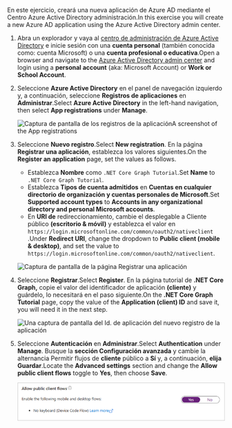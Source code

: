 <!-- markdownlint-disable MD002 MD041 -->

<span data-ttu-id="5dfab-101">En este ejercicio, creará una nueva aplicación de Azure AD mediante el Centro Azure Active Directory administración.</span><span class="sxs-lookup"><span data-stu-id="5dfab-101">In this exercise you will create a new Azure AD application using the Azure Active Directory admin center.</span></span>

1. <span data-ttu-id="5dfab-102">Abra un explorador y vaya al [centro de administración de Azure Active Directory](https://aad.portal.azure.com) e inicie sesión con una **cuenta personal** (también conocida como: cuenta Microsoft) o una **cuenta profesional o educativa**.</span><span class="sxs-lookup"><span data-stu-id="5dfab-102">Open a browser and navigate to the [Azure Active Directory admin center](https://aad.portal.azure.com) and login using a **personal account** (aka: Microsoft Account) or **Work or School Account**.</span></span>

1. <span data-ttu-id="5dfab-103">Seleccione **Azure Active Directory** en el panel de navegación izquierdo y, a continuación, seleccione **Registros de aplicaciones** en **Administrar**.</span><span class="sxs-lookup"><span data-stu-id="5dfab-103">Select **Azure Active Directory** in the left-hand navigation, then select **App registrations** under **Manage**.</span></span>

    ![<span data-ttu-id="5dfab-104">Captura de pantalla de los registros de la aplicación</span><span class="sxs-lookup"><span data-stu-id="5dfab-104">A screenshot of the App registrations</span></span> ](./images/aad-portal-app-registrations.png)

1. <span data-ttu-id="5dfab-105">Seleccione **Nuevo registro**.</span><span class="sxs-lookup"><span data-stu-id="5dfab-105">Select **New registration**.</span></span> <span data-ttu-id="5dfab-106">En la página **Registrar una aplicación**, establezca los valores siguientes.</span><span class="sxs-lookup"><span data-stu-id="5dfab-106">On the **Register an application** page, set the values as follows.</span></span>

    - <span data-ttu-id="5dfab-107">Establezca **Nombre** como `.NET Core Graph Tutorial`.</span><span class="sxs-lookup"><span data-stu-id="5dfab-107">Set **Name** to `.NET Core Graph Tutorial`.</span></span>
    - <span data-ttu-id="5dfab-108">Establezca **Tipos de cuenta admitidos** en **Cuentas en cualquier directorio de organización y cuentas personales de Microsoft**.</span><span class="sxs-lookup"><span data-stu-id="5dfab-108">Set **Supported account types** to **Accounts in any organizational directory and personal Microsoft accounts**.</span></span>
    - <span data-ttu-id="5dfab-109">En **URI de** redireccionamiento, cambie el desplegable a Cliente público **(escritorio & móvil)** y establezca el valor en `https://login.microsoftonline.com/common/oauth2/nativeclient` .</span><span class="sxs-lookup"><span data-stu-id="5dfab-109">Under **Redirect URI**, change the dropdown to **Public client (mobile & desktop)**, and set the value to `https://login.microsoftonline.com/common/oauth2/nativeclient`.</span></span>

    ![Captura de pantalla de la página Registrar una aplicación](./images/aad-register-an-app.png)

1. <span data-ttu-id="5dfab-111">Seleccione **Registrar**.</span><span class="sxs-lookup"><span data-stu-id="5dfab-111">Select **Register**.</span></span> <span data-ttu-id="5dfab-112">En la página tutorial de **.NET Core Graph,** copie el valor del identificador de aplicación **(cliente)** y guárdelo, lo necesitará en el paso siguiente.</span><span class="sxs-lookup"><span data-stu-id="5dfab-112">On the **.NET Core Graph Tutorial** page, copy the value of the **Application (client) ID** and save it, you will need it in the next step.</span></span>

    ![Una captura de pantalla del Id. de aplicación del nuevo registro de la aplicación](./images/aad-application-id.png)

1. <span data-ttu-id="5dfab-114">Seleccione **Autenticación** en **Administrar**.</span><span class="sxs-lookup"><span data-stu-id="5dfab-114">Select **Authentication** under **Manage**.</span></span> <span data-ttu-id="5dfab-115">Busque la **sección Configuración avanzada** y cambie la alternancia Permitir flujos de **cliente** público a **Sí** y, a continuación, **elija Guardar**.</span><span class="sxs-lookup"><span data-stu-id="5dfab-115">Locate the **Advanced settings** section and change the **Allow public client flows** toggle to **Yes**, then choose **Save**.</span></span>

    ![Captura de pantalla de la alternancia Permitir flujos de cliente público](./images/aad-default-client-type.png)
